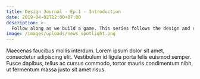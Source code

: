 ```yaml
---
title: Design Journal - Ep.1 - Introduction
date: 2019-04-02T12:00+07:00
description: >-
  Follow along as we build a game. This series follows the design and development process of Depict.
image: /images/uploads/news_spotlight.png
---
```


Maecenas faucibus mollis interdum. Lorem ipsum dolor sit amet, consectetur adipiscing elit. Vestibulum id ligula porta felis euismod semper. Fusce dapibus, tellus ac cursus commodo, tortor mauris condimentum nibh, ut fermentum massa justo sit amet risus.
